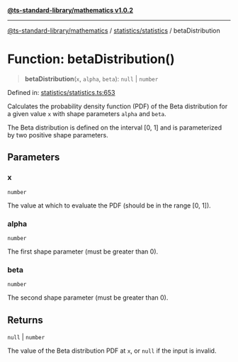 [**@ts-standard-library/mathematics v1.0.2**](../../../README.md)

***

[@ts-standard-library/mathematics](../../../README.md) / [statistics/statistics](../README.md) / betaDistribution

# Function: betaDistribution()

> **betaDistribution**(`x`, `alpha`, `beta`): `null` \| `number`

Defined in: [statistics/statistics.ts:653](https://github.com/gabaudette/ts-stdlib/blob/4a412e6fb273dc9fcab54b84c05921f52dac4b3f/packages/mathematics/src/statistics/statistics.ts#L653)

Calculates the probability density function (PDF) of the Beta distribution for a given value `x`
with shape parameters `alpha` and `beta`.

The Beta distribution is defined on the interval [0, 1] and is parameterized by two positive shape parameters.

## Parameters

### x

`number`

The value at which to evaluate the PDF (should be in the range [0, 1]).

### alpha

`number`

The first shape parameter (must be greater than 0).

### beta

`number`

The second shape parameter (must be greater than 0).

## Returns

`null` \| `number`

The value of the Beta distribution PDF at `x`, or `null` if the input is invalid.

